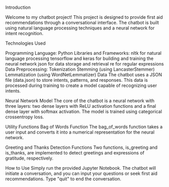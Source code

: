 Introduction


Welcome to my chatbot project! This project is designed to provide first aid recommendations through a conversational interface. The chatbot is built using natural language processing techniques and a neural network for intent recognition.

Technologies Used


Programming Language: Python
Libraries and Frameworks:
nltk for natural language processing
tensorflow and keras for building and training the neural network
json for data storage and retrieval
re for regular expressions
Data Preprocessing:
Tokenization
Stemming (using LancasterStemmer)
Lemmatization (using WordNetLemmatizer)
Data
The chatbot uses a JSON file (data.json) to store intents, patterns, and responses. This data is processed during training to create a model capable of recognizing user intents.

Neural Network Model
The core of the chatbot is a neural network with three layers: two dense layers with ReLU activation functions and a final dense layer with softmax activation. The model is trained using categorical crossentropy loss.

Utility Functions
Bag of Words Function
The bag_of_words function takes a user input and converts it into a numerical representation for the neural network.

Greeting and Thanks Detection Functions
Two functions, is_greeting and is_thanks, are implemented to detect greetings and expressions of gratitude, respectively.

How to Use
Simply run the provided Jupyter Notebook. The chatbot will initiate a conversation, and you can input your questions or seek first aid recommendations. Type "quit" to end the conversation.